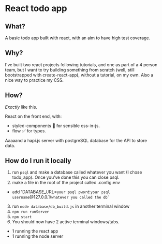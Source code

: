 # React todo app

## What?

A basic todo app built with react, with an aim to have high test coverage.

## Why?

I've built two react projects following tutorials, and one as part of a 4 person team, but I want to try building something from scratch (well, still bootstrapped with create-react-app), without a tutorial, on my own.
Also a nice way to practice my CSS.

## How?

_Exactly_ like this.

React on the front end, with:

* styled-components :nail_care: for sensible css-in-js.
* flow :white_check_mark: for types.

Aaaaand a hapi.js server with postgreSQL database for the API to store data.

## How do I run it locally

1. run `psql` and make a database called whatever you want (I chose todo_app). Once you've done this you can close psql.
2. make a file in the root of the project called .config.env

* add 'DATABASE_URL=`your psql pword`:`your psql username`@127.0.0.1/`whatever you called the db`'

3. run `node database/db_build.js` in another terminal window
4. `npm run runServer`
5. `npm start`
6. You should now have 2 active terminal windows/tabs.

* 1 running the react app
* 1 running the node server
